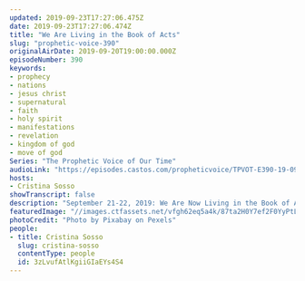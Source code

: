 ```yaml
---
updated: 2019-09-23T17:27:06.475Z
date: 2019-09-23T17:27:06.474Z
title: "We Are Living in the Book of Acts"
slug: "prophetic-voice-390"
originalAirDate: 2019-09-20T19:00:00.000Z
episodeNumber: 390
keywords:
- prophecy
- nations
- jesus christ
- supernatural
- faith
- holy spirit
- manifestations
- revelation
- kingdom of god
- move of god
Series: "The Prophetic Voice of Our Time"
audioLink: "https://episodes.castos.com/propheticvoice/TPVOT-E390-19-09-21-22-We-Are-Living-in-the-Book-of-Acts.mp3"
hosts:
- Cristina Sosso
showTranscript: false
description: "September 21-22, 2019: We Are Now Living in the Book of Acts\n\nActs 7:54 “ The Jewish leaders were infuriated by Stephen’s accusation, and they shook their fists at him in rage.” These are spiritual leaders. Keep that in mind. They have their descendants in our time. “55 But Stephen, full of the Holy Spirit, gazed steadily into heaven and saw the glory of God, and he saw Jesus standing in the place of honor at God’s right hand.  56 And he told them, ‘Look, I see the heavens opened and the Son of Man standing in the place of honor at God’s right hand!’ 57 Then they put their hands over their ears and began shouting...”"
featuredImage: "//images.ctfassets.net/vfgh62eq5a4k/87ta2H0Y7ef2F0YyPtLZY/f571ed06798dd21f305783541af4573c/burnt-candle-candlelight-207997_02.jpg"
photoCredit: "Photo by Pixabay on Pexels"
people:
- title: Cristina Sosso
  slug: cristina-sosso
  contentType: people
  id: 3zLvufAtlKgiiGIaEYs4S4
---
```

